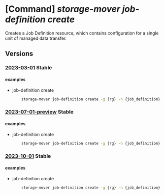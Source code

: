 # [Command] _storage-mover job-definition create_

Creates a Job Definition resource, which contains configuration for a single unit of managed data transfer.

## Versions

### [2023-03-01](/Resources/mgmt-plane/L3N1YnNjcmlwdGlvbnMve30vcmVzb3VyY2Vncm91cHMve30vcHJvdmlkZXJzL21pY3Jvc29mdC5zdG9yYWdlbW92ZXIvc3RvcmFnZW1vdmVycy97fS9wcm9qZWN0cy97fS9qb2JkZWZpbml0aW9ucy97fQ==/2023-03-01.xml) **Stable**

<!-- mgmt-plane /subscriptions/{}/resourcegroups/{}/providers/microsoft.storagemover/storagemovers/{}/projects/{}/jobdefinitions/{} 2023-03-01 -->

#### examples

- job-definition create
    ```bash
        storage-mover job-definition create -g {rg} -n {job_definition} --project-name {project_name} --storage-mover-name {mover_name} --copy-mode Additive --source-name {source_endpoint} --target-name {target_endpoint} --agent-name {agent_name} --description JobDefinitionDescription --source-subpath path1 --target-subpath path2
    ```

### [2023-07-01-preview](/Resources/mgmt-plane/L3N1YnNjcmlwdGlvbnMve30vcmVzb3VyY2Vncm91cHMve30vcHJvdmlkZXJzL21pY3Jvc29mdC5zdG9yYWdlbW92ZXIvc3RvcmFnZW1vdmVycy97fS9wcm9qZWN0cy97fS9qb2JkZWZpbml0aW9ucy97fQ==/2023-07-01-preview.xml) **Stable**

<!-- mgmt-plane /subscriptions/{}/resourcegroups/{}/providers/microsoft.storagemover/storagemovers/{}/projects/{}/jobdefinitions/{} 2023-07-01-preview -->

#### examples

- job-definition create
    ```bash
        storage-mover job-definition create -g {rg} -n {job_definition} --project-name {project_name} --storage-mover-name {mover_name} --copy-mode Additive --source-name {source_endpoint} --target-name {target_endpoint} --agent-name {agent_name} --description JobDefinitionDescription --source-subpath path1 --target-subpath path2
    ```

### [2023-10-01](/Resources/mgmt-plane/L3N1YnNjcmlwdGlvbnMve30vcmVzb3VyY2Vncm91cHMve30vcHJvdmlkZXJzL21pY3Jvc29mdC5zdG9yYWdlbW92ZXIvc3RvcmFnZW1vdmVycy97fS9wcm9qZWN0cy97fS9qb2JkZWZpbml0aW9ucy97fQ==/2023-10-01.xml) **Stable**

<!-- mgmt-plane /subscriptions/{}/resourcegroups/{}/providers/microsoft.storagemover/storagemovers/{}/projects/{}/jobdefinitions/{} 2023-10-01 -->

#### examples

- job-definition create
    ```bash
        storage-mover job-definition create -g {rg} -n {job_definition} --project-name {project_name} --storage-mover-name {mover_name} --copy-mode Additive --source-name {source_endpoint} --target-name {target_endpoint} --agent-name {agent_name} --description JobDefinitionDescription --source-subpath path1 --target-subpath path2
    ```
